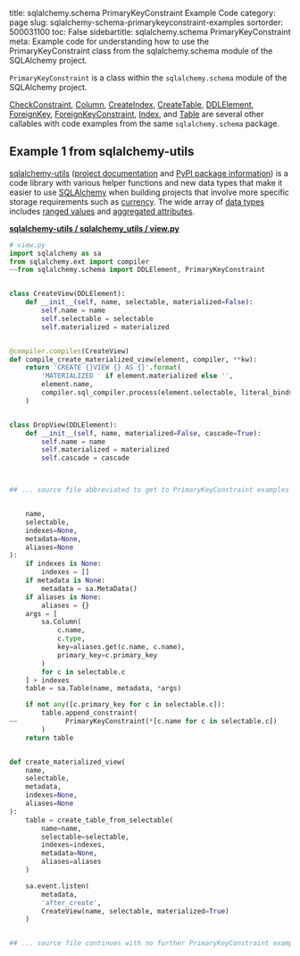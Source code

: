 title: sqlalchemy.schema PrimaryKeyConstraint Example Code
category: page
slug: sqlalchemy-schema-primarykeyconstraint-examples
sortorder: 500031100
toc: False
sidebartitle: sqlalchemy.schema PrimaryKeyConstraint
meta: Example code for understanding how to use the PrimaryKeyConstraint class from the sqlalchemy.schema module of the SQLAlchemy project.


`PrimaryKeyConstraint` is a class within the `sqlalchemy.schema` module of the SQLAlchemy project.

<a href="/sqlalchemy-schema-checkconstraint-examples.html">CheckConstraint</a>,
<a href="/sqlalchemy-schema-column-examples.html">Column</a>,
<a href="/sqlalchemy-schema-createindex-examples.html">CreateIndex</a>,
<a href="/sqlalchemy-schema-createtable-examples.html">CreateTable</a>,
<a href="/sqlalchemy-schema-ddlelement-examples.html">DDLElement</a>,
<a href="/sqlalchemy-schema-foreignkey-examples.html">ForeignKey</a>,
<a href="/sqlalchemy-schema-foreignkeyconstraint-examples.html">ForeignKeyConstraint</a>,
<a href="/sqlalchemy-schema-index-examples.html">Index</a>,
and <a href="/sqlalchemy-schema-table-examples.html">Table</a>
are several other callables with code examples from the same `sqlalchemy.schema` package.

## Example 1 from sqlalchemy-utils
[sqlalchemy-utils](https://github.com/kvesteri/sqlalchemy-utils)
([project documentation](https://sqlalchemy-utils.readthedocs.io/en/latest/)
and
[PyPI package information](https://pypi.org/project/SQLAlchemy-Utils/))
is a code library with various helper functions and new data types
that make it easier to use [SQLAlchemy](/sqlalchemy.html) when building
projects that involve more specific storage requirements such as
[currency](https://sqlalchemy-utils.readthedocs.io/en/latest/data_types.html#module-sqlalchemy_utils.types.currency).
The wide array of
[data types](https://sqlalchemy-utils.readthedocs.io/en/latest/data_types.html)
includes [ranged values](https://sqlalchemy-utils.readthedocs.io/en/latest/range_data_types.html)
and [aggregated attributes](https://sqlalchemy-utils.readthedocs.io/en/latest/aggregates.html).

[**sqlalchemy-utils / sqlalchemy_utils / view.py**](https://github.com/kvesteri/sqlalchemy-utils/blob/master/sqlalchemy_utils/./view.py)

```python
# view.py
import sqlalchemy as sa
from sqlalchemy.ext import compiler
~~from sqlalchemy.schema import DDLElement, PrimaryKeyConstraint


class CreateView(DDLElement):
    def __init__(self, name, selectable, materialized=False):
        self.name = name
        self.selectable = selectable
        self.materialized = materialized


@compiler.compiles(CreateView)
def compile_create_materialized_view(element, compiler, **kw):
    return 'CREATE {}VIEW {} AS {}'.format(
        'MATERIALIZED ' if element.materialized else '',
        element.name,
        compiler.sql_compiler.process(element.selectable, literal_binds=True),
    )


class DropView(DDLElement):
    def __init__(self, name, materialized=False, cascade=True):
        self.name = name
        self.materialized = materialized
        self.cascade = cascade



## ... source file abbreviated to get to PrimaryKeyConstraint examples ...


    name,
    selectable,
    indexes=None,
    metadata=None,
    aliases=None
):
    if indexes is None:
        indexes = []
    if metadata is None:
        metadata = sa.MetaData()
    if aliases is None:
        aliases = {}
    args = [
        sa.Column(
            c.name,
            c.type,
            key=aliases.get(c.name, c.name),
            primary_key=c.primary_key
        )
        for c in selectable.c
    ] + indexes
    table = sa.Table(name, metadata, *args)

    if not any([c.primary_key for c in selectable.c]):
        table.append_constraint(
~~            PrimaryKeyConstraint(*[c.name for c in selectable.c])
        )
    return table


def create_materialized_view(
    name,
    selectable,
    metadata,
    indexes=None,
    aliases=None
):
    table = create_table_from_selectable(
        name=name,
        selectable=selectable,
        indexes=indexes,
        metadata=None,
        aliases=aliases
    )

    sa.event.listen(
        metadata,
        'after_create',
        CreateView(name, selectable, materialized=True)
    )


## ... source file continues with no further PrimaryKeyConstraint examples...

```

